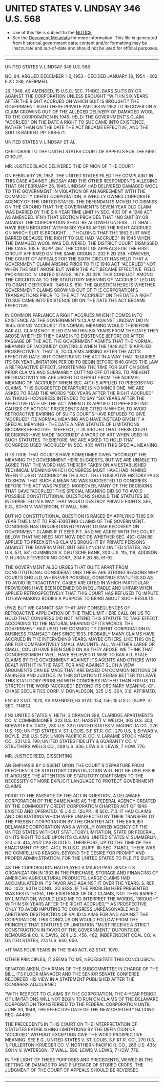 ---
---

# UNITED STATES V. LINDSAY 346 U.S. 568

* Use of this file is subject to the [NOTICE](https://github.com/publicdocs/notice/blob/master/NOTICE)
* See the [Document Metadata](../../../) for more information.
  This file is generated from historical government data; content and/or formatting may be inaccurate and out-of-date and should not be used for official purposes.

----------
----------

UNITED STATES V. LINDSAY 346 U.S. 568

NO. 94.  ARGUED DECEMBER 1-2, 1953 - DECIDED JANUARY 18, 1954 - 202 F.2D 239, AFFIRMED.

29, 1948, AS AMENDED, 15 U.S.C. SEC. 714BC), BARS SUITS BY OR AGAINST THE CORPORATION UNLESS BROUGHT "WITHIN SIX YEARS AFTER THE RIGHT ACCRUED ON WHICH SUIT IS BROUGHT."  THE GOVERNMENT SUED THESE PRIVATE PARTIES IN 1952 TO RECOVER ON A CLAIM GROWING OUT OF THE ALLEGED DELIVERY OF DAMAGED WOOL TO THE CORPORATION IN 1945.  HELD:  THE GOVERNMENT'S CLAIM "ACCRUED" ON THE DATE A RIGHT TO SUE CAME INTO EXISTENCE, RATHER THAN ON THE DATE THE ACT BECAME EFFECTIVE, AND THE SUIT IS BARRED.  PP. 568-571.

UNITED STATES V. LINDSAY ET AL.

CERTIORARI TO THE UNITED STATES COURT OF APPEALS FOR THE FIRST CIRCUIT.

MR. JUSTICE BLACK DELIVERED THE OPINION OF THE COURT.

ON FEBRUARY 29, 1952, THE UNITED STATES FILED THE COMPLAINT IN THIS CASE AGAINST LINDSAY AND THE OTHER RESPONDENTS ALLEGING THAT ON FEBRUARY 26, 1945, LINDSAY HAD DELIVERED DAMAGED WOOL TO THE GOVERNMENT IN VIOLATION OF AN AGREEMENT WITH THE COMMODITY CREDIT CORPORATION, A WHOLLY OWNED CORPORATE AGENCY OF THE UNITED STATES.  THE DEFENDANTS MOVED TO DISMISS ON THE GROUND THAT THE GOVERNMENT'S SEVEN YEAR OLD CLAIM WAS BARRED BY THE SIX YEAR TIME LIMIT IN SEC. 4(C) OF A 1948 ACT AS AMENDED.  (FN1)  THAT SECTION PROVIDES THAT "NO SUIT BY OR AGAINST THE CORPORATION SHALL BE ALLOWED UNLESS  ...  IT SHALL HAVE BEEN BROUGHT WITHIN SIX YEARS AFTER THE RIGHT ACCRUED ON WHICH SUIT IS BROUGHT  ...  ."  HOLDING THAT THE 1952 SUIT WAS BARRED BECAUSE THE RIGHT TO SUE HAD "ACCRUED" IN 1945 WHEN THE DAMAGED WOOL WAS DELIVERED, THE DISTRICT COURT DISMISSED THE CASE.  105 F. SUPP. 467.  THE COURT OF APPEALS FOR THE FIRST CIRCUIT AFFIRMED ON THE SAME GROUND.  202 F.2D 239.  HOWEVER, THE COURT OF APPEALS FOR THE SIXTH CIRCUIT HAS HELD THAT A GOVERNMENT CLAIM ARISING PRIOR TO THE 1948 ACT "ACCRUED" NOT WHEN THE SUIT AROSE BUT WHEN THE ACT BECAME EFFECTIVE.  FIELD PACKING CO. V. UNITED STATES, 197 F.2D 329.  THIS CONFLICT AMONG THE CIRCUITS AS TO THE STATUTORY MEANING OF "ACCRUED" LED US TO GRANT CERTIORARI.  346 U.S. 810.  THE QUESTION HERE IS WHETHER GOVERNMENT CLAIMS GROWING OUT OF THE CORPORATION'S TRANSACTIONS PRIOR TO THE ACT "ACCRUED" ON THE DATE A RIGHT TO SUE CAME INTO EXISTENCE OR ON THE DATE THE ACT BECAME EFFECTIVE.

IN COMMON PARLANCE A RIGHT ACCRUES WHEN IT COMES INTO EXISTENCE AS THE GOVERNMENT'S CLAIM AGAINST LINDSAY DID IN 1945.  GIVING "ACCRUED" ITS NORMAL MEANING WOULD THEREFORE BAR ALL CLAIMS NOT SUED ON WITHIN SIX YEARS FROM THE DATE THEY AROSE WHETHER THEY CAME INTO EXISTENCE BEFORE OR AFTER PASSAGE OF THE ACT.  THE GOVERNMENT ADMITS THAT THE NORMAL MEANING OF "ACCRUED" CONTROLS WHEN THE 1948 ACT IS APPLIED PROSPECTIVELY, THAT IS, TO CLAIMS ARISING AFTER THE ACT'S EFFECTIVE DATE.  BUT CONSTRUING THE ACT IN A WAY THAT REQUIRES ITS SIX YEAR LIMITATION PERIOD TO BEGIN BEFORE 1948 GIVES THE LAW A RETROACTIVE EFFECT, SHORTENING THE TIME FOR SUIT ON SOME PRIOR CLAIMS AND SUMMARILY CUTTING OFF OTHERS.  TO PREVENT RETROACTIVITY WE ARE URGED TO DEPART FROM THE NORMAL MEANING OF "ACCRUED" WHEN SEC. 4(C) IS APPLIED TO PREEXISTING CLAIMS.  THIS SUGGESTED DEPARTURE IS NO MINOR ONE.  WE ARE ASKED TO READ THE WORDS "SIX YEARS AFTER THE RIGHT ACCRUED" AS THOUGH CONGRESS INTENDED TO SAY "SIX YEARS AFTER THE EFFECTIVE DATE OF THE ACT WHEN IT IS APPLIED TO PRE-EXISTING CAUSES OF ACTION."  PRECEDENTS ARE CITED IN WHICH, TO AVOID RETROACTIVE BARRING OF SUITS COURTS HAVE REFUSED TO GIVE "ACCRUED" ITS NORMAL MEANING AND HAVE INSTEAD GIVEN IT A SPECIAL MEANING - THE DATE A NEW STATUTE OF LIMITATIONS BECOMES EFFECTIVE.  IN EFFECT, IT IS ARGUED THAT THESE COURT DECISIONS HAVE MADE "ACCRUED" A WORD OF ART WHEN USED IN SUCH STATUTES.  THEREFORE, WE ARE ASKED TO HOLD THAT CONGRESS USED "ACCRUED" IN SEC. 4(C) WITH THIS SPECIAL MEANING.

IT IS TRUE THAT COURTS HAVE SOMETIMES GIVEN "ACCRUED" THE MEANING THE GOVERNMENT HERE SUGGESTS, BUT WE ARE UNABLE TO AGREE THAT THE WORD HAS THEREBY TAKEN ON AN ESTABLISHED TECHNICAL MEANING WHICH CONGRESS MUST HAVE HAD IN MIND WHEN IT USED "ACCRUED" IN THIS ACT.  THE LEGISLATIVE HISTORY FAILS TO SHOW THAT SUCH A MEANING WAS SUGGESTED TO CONGRESS BEFORE THE ACT WAS PASSED.  MOREOVER, MANY OF THE DECISIONS THAT GAVE "ACCRUED" THIS SPECIAL MEANING DID SO TO AVOID POSSIBLE CONSTITUTIONAL QUESTIONS SHOULD THE STATUTES BE INTERPRETED IN A WAY THAT WOULD DESTROY PRIVATE RIGHTS.  SEE, E.G., SOHN V. WATERSON, 17 WALL.  596.

BUT NO CONSTITUTIONAL QUESTION IS RAISED BY APPLYING THIS SIX YEAR TIME LIMIT TO PRE-EXISTING CLAIMS OF THE GOVERNMENT.  CONGRESS HAS UNQUESTIONED POWER TO BAR RECOVERY ON GOVERNMENT CLAIMS IF IT SEES FIT.  AND WE AGREE WITH THE COURT BELOW THAT WE NEED NOT NOW DECIDE WHETHER SEC. 4(C) CAN BE APPLIED TO PREEXISTING CLAIMS BROUGHT BY PRIVATE PERSONS AGAINST THE GOVERNMENT.  BUT SEE LYNCH V. UNITED STATES, 292 U.S. 571, 581; CUMMINGS V. DEUTSCHE BANK, 300 U.S. 115, 119; ADDISON V. HURON STEVEDORING CORP., 204 F.2D 88, 91-92.

THE GOVERNMENT ALSO URGES THAT QUITE APART FROM CONSTITUTIONAL CONSIDERATIONS THERE ARE STRONG REASONS WHY COURTS SHOULD, WHENEVER POSSIBLE, CONSTRUE STATUTES SO AS TO AVOID RETROACTIVITY.  CASES ARE CITED IN WHICH PARTICULAR PROVISIONS HAVE BEEN DEEMED SO INEQUITABLE AND UNFAIR WHEN APPLIED RETROSPECTIVELY THAT THIS COURT HAS REFUSED TO IMPUTE TO LAW-MAKING BODIES A PURPOSE TO BRING ABOUT SUCH RESULTS.

(FN2)  BUT WE CANNOT SAY THAT ANY CONSEQUENCES OF RETROACTIVE APPLICATION OF THE TIME LIMIT HERE CALL ON US TO HOLD THAT CONGRESS DID NOT INTEND THIS STATUTE TO TAKE EFFECT ACCORDING TO THE NATURAL MEANING OF ITS WORDS.  THE GOVERNMENT HAS USED THE COMMODITY CREDIT CORPORATION IN BUSINESS TRANSACTIONS SINCE 1933.  PROBABLY MANY CLAIMS HAVE ACCRUED IN THE INTERVENING YEARS.  MAYBE OTHERS, LIKE THIS ONE, ARE FOR COMPARATIVELY SMALL AMOUNTS.  ALL, WHETHER LARGE OR SMALL, COULD HAVE BEEN SUED ON AS THEY AROSE.  WE THINK THAT CONGRESS MIGHT WELL HAVE BELIEVED IT WISE TO BAR ALL STALE CLAIMS BY THE GOVERNMENT AGAINST ITS AGENTS AND OTHERS WHO DEALT WITH IT IN THE PAST.  FOR AND AGAINST SUCH A VIEW ARGUMENTS CAN BE MADE THAT ARE BASED ON COMMON NOTIONS OF FAIRNESS AND JUSTICE.  IN THIS SITUATION IT SEEMS BETTER TO LEAVE THIS STATUTORY PROBLEM WITH CONGRESS RATHER THAN FOR US TO STRETCH THE WORD "ACCRUED" BEYOND ITS ORDINARY MEANING.  CF. CHASE SECURITIES CORP. V. DONALDSON, 325 U.S. 304, 316.  AFFIRMED.

FN1  62 STAT. 1070, AS AMENDED, 63 STAT. 154, 156; 15 U.S.C. (SUPP. V) SEC. 714BC).

FN2  UNITED STATES V. HETH, 3 CRANCH 399; CLARIDGE APARTMENTS CO. V. COMMISSIONER, 323 U.S. 141; HASSETT V. WELCH, 303 U.S. 303; BREWSTER V. GAGE, 280 U.S. 327; UNITED STATES V. MAGNOLIA CO., 276 U.S. 160; UNITED STATES V. ST. LOUIS, S.F.&T.R. CO., 270 U.S. 1; SHWAB V. DOYLE, 258 U.S. 529; UNION PACIFIC R. CO. V. LARAMIE STOCK YARDS CO., 231 U.S. 190; UNITED STATES FIDELITY & GUARANTY CO. V. STRUTHERS WELLS CO., 209 U.S. 306; LEWIS V. LEWIS, 7 HOW.  776.

MR. JUSTICE REED, DISSENTING.

AN EMPHASIS BY DISSENT UPON THE COURT'S DEPARTURE FROM PRECEDENTS OF STATUTORY CONSTRUCTION WILL NOT BE USELESS IF IT AROUSES THE ATTENTION OF STATUTORY DRAFTSMEN TO THE NECESSITY OF MORE EXPLICIT LANGUAGE TO PROTECT GOVERNMENT CLAIMS.

PRIOR TO THE PASSAGE OF THE ACT IN QUESTION, A DELAWARE CORPORATION OF THE SAME NAME AS THE FEDERAL AGENCY CREATED BY THE COMMODITY CREDIT CORPORATION CHARTER ACT OF 1948 EXISTED AND OPERATED.   15 U.S.C. (SUPP. III) SEC. 713.  IT HAD CLAIMS AND OBLIGATIONS WHICH WERE UNAFFECTED BY THEIR TRANSFER TO THE PRESENT CORPORATION BY THE CHARTER ACT.  THE EARLIER DELAWARE CORPORATION WAS A WHOLLY OWNED AGENCY OF THE UNITED STATES WITHOUT STATUTORY LIMITATION, STATE OR FEDERAL, ON ITS RIGHT TO SUE UPON ITS CLAIMS.  UNITED STATES V. SUMMERLIN, 310 U.S. 414, AND CASES CITED.  THEREFORE, UP TO THE TIME OF THE ENACTMENT OF SEC. 4(C), 15 U.S.C. (SUPP. III) SEC. 714BC), THERE WAS NO COMPELLING REASON, BEYOND THE DESIRE FOR PROMPT AND PROPER ADMINISTRATION, FOR THE UNITED STATES TO FILE ITS SUITS.

AS THE CORPORATION HAD PLAYED A MAJOR PART SINCE ITS ORGANIZATION IN 1933 IN THE PURCHASE, STORAGE AND FINANCING OF AMERICAN AGRICULTURAL PRODUCTS, LARGE CLAIMS HAD ACCUMULATED IN ITS FAVOR AND AGAINST IT OVER THE YEARS.  S. REP. NO. 1022, 80TH CONG., 2D SESS.  IF THE PROBLEM HERE PRESENTED WAS RES INTEGRA, THE EXISTENCE OF OLD CLAIMS, NOT THEN BARRED BY LIMITATION, WOULD LEAD ME TO INTERPRET THE WORDS, "BROUGHT WITHIN SIX YEARS AFTER THE RIGHT ACCRUED,"\* AS PROSPECTIVE ONLY TO AVOID IMPUTING TO CONGRESS UNREASONABLE AND ARBITRARY DESTRUCTION OF VALID CLAIMS FOR AND AGAINST THE CORPORATION.  THIS CONCLUSION WOULD FOLLOW FROM THE PRINCIPLE THAT STATUTES OF LIMITATION "MUST RECEIVE A STRICT CONSTRUCTION IN FAVOR OF THE GOVERNMENT."  DUPONTE DE NEMOURS & CO. V. DAVIS, 264 U.S. 456, 462; INDEPENDENT COAL CO. V. UNITED STATES, 274 U.S. 640, 650.

\*IT WAS FOUR YEARS IN THE 1948 ACT, 62 STAT. 1070.

OTHER PRINCIPLES, IT SEEMS TO ME, NECESSITATE THIS CONCLUSION.

SENATOR AIKEN, CHAIRMAN OF THE SUBCOMMITTEE IN CHARGE OF THE BILL, ITS FLOOR MANAGER AND THE SENIOR SENATE CONFEREE RECORDED HIS VIEW IN A STATEMENT PUBLISHED AFTER THE CONGRESS ADJOURNED.

"WITH RESPECT TO CLAIMS BY THE CORPORATION, THE 4-YEAR PERIOD OF LIMITATIONS WILL NOT BEGIN TO RUN ON CLAIMS OF THE DELAWARE CORPORATION TRANSFERRED TO THE FEDERAL CORPORATION UNTIL JUNE 30, 1948, THE EFFECTIVE DATE OF THE NEW CHARTER."  94 CONG. REC. A4409.

THE PRECEDENTS IN THIS COURT ON THE INTERPRETATION OF STATUTES EATABLISHING LIMITATIONS BY THE DEFINITION OF "ACCRUED" WITHOUT EXCEPTION GIVE THE WORD PROSPECTIVE MEANING.  SEE E.G., UNITED STATES V. ST. LOUIS, S.F.&T.R. CO., 270 U.S. 1; FULLERTON-KRUEGER CO. V. NORTHERN PACIFIC R. CO., 266 U.S. 435; SOHN V. WATERSON, 17 WALL.  596; LEWIS V. LEWIS, 7 HOW.  776.

IN THE LIGHT OF THESE PURPOSES AND PRECEDENTS, VIEWED IN THE SETTING OF DAMAGE TO AND PILFERAGE OF STORED CROPS, THE JUDGMENT OF THE COURT OF APPEALS SHOULD BE REVERSED.


----------
----------

